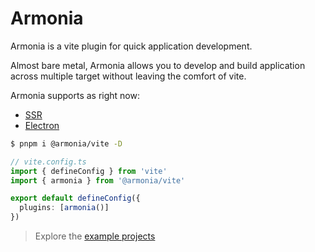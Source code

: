 # Armonia

Armonia is a vite plugin for quick application development.

Almost bare metal, Armonia allows you to develop and build application across multiple target without leaving the comfort of vite.

Armonia supports as right now:

- [SSR](ssr.md)
- [Electron](electron.md)

```bash
$ pnpm i @armonia/vite -D
```

```ts
// vite.config.ts
import { defineConfig } from 'vite'
import { armonia } from '@armonia/vite'

export default defineConfig({
  plugins: [armonia()]
})
```

> Explore the [example projects](https://github.com/armoniacore/armonia-vite/tree/main/packages/playground)
